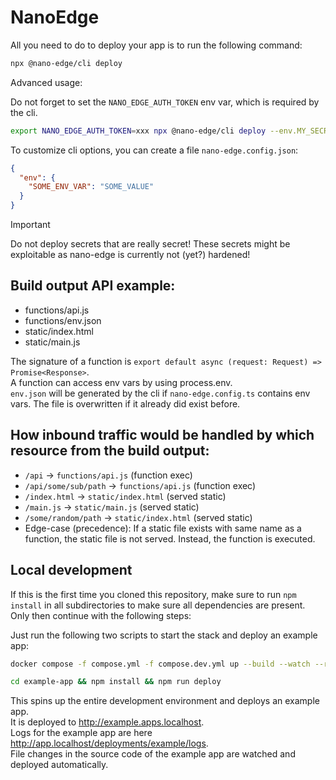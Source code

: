 # NanoEdge

All you need to do to deploy your app is to run the following command:
```sh
npx @nano-edge/cli deploy
```

Advanced usage:

Do not forget to set the `NANO_EDGE_AUTH_TOKEN` env var, which is required by the cli.
```sh
export NANO_EDGE_AUTH_TOKEN=xxx npx @nano-edge/cli deploy --env.MY_SECRET=$SOME_SECRET
```
To customize cli options, you can create a file `nano-edge.config.json`:
```json
{
  "env": {
    "SOME_ENV_VAR": "SOME_VALUE"
  }
}
```

> [!IMPORTANT]
> Do not deploy secrets that are really secret! These secrets might be exploitable as nano-edge is currently not (yet?) hardened!

## Build output API example:

- functions/api.js
- functions/env.json
- static/index.html
- static/main.js

The signature of a function is `export default async (request: Request) => Promise<Response>`.\
A function can access env vars by using process.env.\
`env.json` will be generated by the cli if `nano-edge.config.ts` contains env vars. The file is overwritten if it already did exist before.

## How inbound traffic would be handled by which resource from the build output:

- `/api` -> `functions/api.js` (function exec)
- `/api/some/sub/path` -> `functions/api.js` (function exec)
- `/index.html` -> `static/index.html` (served static)
- `/main.js` -> `static/main.js` (served static)
- `/some/random/path` -> `static/index.html` (served static)
- Edge-case (precedence): If a static file exists with same name as a function, the static file is
  not served.
  Instead, the function is executed.

## Local development

If this is the first time you cloned this repository, make sure to run `npm install` in all subdirectories to make sure all dependencies are present. \
Only then continue with the following steps:

Just run the following two scripts to start the stack and deploy an example app:
```sh
docker compose -f compose.yml -f compose.dev.yml up --build --watch --remove-orphans
```
```sh
cd example-app && npm install && npm run deploy
```
This spins up the entire development environment and deploys an example app. \
It is deployed to http://example.apps.localhost. \
Logs for the example app are here http://app.localhost/deployments/example/logs. \
File changes in the source code of the example app are watched and deployed automatically.
